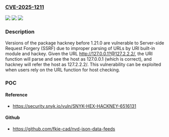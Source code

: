 ### [CVE-2025-1211](https://cve.mitre.org/cgi-bin/cvename.cgi?name=CVE-2025-1211)
![](https://img.shields.io/static/v1?label=Product&message=hackney&color=blue)
![](https://img.shields.io/static/v1?label=Version&message=0%3C%201.21.0%20&color=brighgreen)
![](https://img.shields.io/static/v1?label=Vulnerability&message=Server-side%20Request%20Forgery%20(SSRF)&color=brighgreen)

### Description

Versions of the package hackney before 1.21.0 are vulnerable to Server-side Request Forgery (SSRF) due to improper parsing of URLs by URI built-in module and hackey. Given the URL http://127.0.0.1?@127.2.2.2/, the URI function will parse and see the host as 127.0.0.1 (which is correct), and hackney will refer the host as 127.2.2.2/. This vulnerability can be exploited when users rely on the URL function for host checking.

### POC

#### Reference
- https://security.snyk.io/vuln/SNYK-HEX-HACKNEY-6516131

#### Github
- https://github.com/fkie-cad/nvd-json-data-feeds

